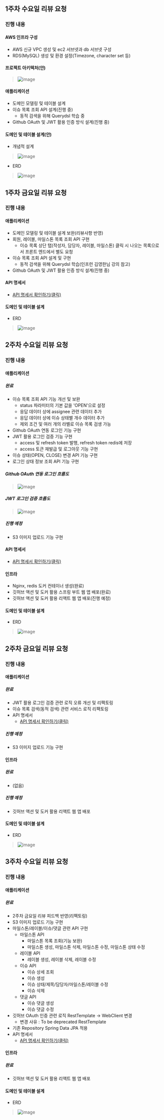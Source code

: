 ## 1주차 수요일 리뷰 요청

### 진행 내용
#### AWS 인프라 구성
+ AWS 신규 VPC 생성 및 ec2 서브넷과 db 서브넷 구성
+ RDS(MySQL) 생성 및 환경 설정(Timezone, character set 등)

#### 프로젝트 아키텍처(안)
> ![image](https://user-images.githubusercontent.com/82401504/173318027-e3b76cd1-f953-4bfe-a0ea-491254fc4f5a.png)

#### 애플리케이션
+ 도메인 모델링 및 테이블 설계
+ 이슈 목록 조회 API 설계(진행 중)
  + 동적 검색을 위해 Querydsl 학습 중
+ Github OAuth 및 JWT 활용 인증 방식 설계(진행 중)

#### 도메인 및 테이블 설계(안)
+ 개념적 설계
> ![image](https://user-images.githubusercontent.com/82401504/173673131-ad29f4e1-af37-40f1-99ca-59e528e1b424.png)
+ ERD
> ![image](https://user-images.githubusercontent.com/82401504/173673708-8eee4da8-e9e8-4d61-bb83-255ec5a2b6e5.png)

## 1주차 금요일 리뷰 요청

### 진행 내용
#### 애플리케이션
+ 도메인 모델링 및 테이블 설계 보완(리뷰사항 반영)
+ 회원, 레이블, 마일스톤 목록 조회 API 구현
  + 이슈 목록 상단 탭(작성자, 담당자, 레이블, 마일스톤) 클릭 시 나오는 목록으로서 프론트 엔드에서 별도 요청
+ 이슈 목록 조회 API 설계 및 구현
  + 동적 검색을 위해 Querydsl 학습(인프런 김영한님 강의 참고)
+ Github OAuth 및 JWT 활용 인증 방식 설계(진행 중)

#### API 명세서
+ <a href="https://near-snipe-0de.notion.site/API-Description-be8af8c4d6b44f668f3a8f03368ea978">API 명세서 확인하기(클릭)</a><br/>

#### 도메인 및 테이블 설계
+ ERD
> ![image](https://user-images.githubusercontent.com/82401504/174156926-30c45c19-01ab-441b-994b-7a7714fa058e.PNG)

## 2주차 수요일 리뷰 요청

### 진행 내용
#### 애플리케이션
##### 완료
+ 이슈 목록 조회 API 기능 개선 및 보완
  + status 파라미터의 기본 값을 'OPEN'으로 설정
  + 응답 데이터 상에 assignee 관련 데이터 추가
  + 응답 데이터 상에 이슈 상태별 개수 데이터 추가
  + 제외 조건 및 여러 개의 라벨로 이슈 목록 검생 가능
+ Github OAuth 연동 로그인 기능 구현
+ JWT 활용 로그인 검증 기능 구현
  + access 및 refresh token 발행, refresh token redis에 저장
  + access 토큰 재발급 및 로그아웃 기능 구현
+ 이슈 상태(OPEN, CLOSE) 변경 API 기능 구현
+ 로그인 상태 정보 조회 API 기능 구현

##### Github OAuth 연동 로그인 흐름도
> ![image](https://user-images.githubusercontent.com/82401504/174836244-fc48ced7-2d43-40d5-b2a7-7d3998b4ffff.png)

##### JWT 로그인 검증 흐름도
> ![image](https://user-images.githubusercontent.com/82401504/174836367-4dd4d730-5b21-45b6-a6ff-f988e9eae83a.png)

##### 진행 예정
+ S3 이미지 업로드 기능 구현

#### API 명세서
+ <a href="https://near-snipe-0de.notion.site/API-Description-be8af8c4d6b44f668f3a8f03368ea978">API 명세서 확인하기(클릭)</a><br/>

#### 인프라
+ Nginx, redis 도커 컨테이너 생성(완료)
+ 깃허브 액션 및 도커 활용 스프링 부트 웹 앱 배포(완료)
+ 깃허브 액션 및 도커 활용 리액트 웹 앱 배포(진행 예정)

#### 도메인 및 테이블 설계
+ ERD
> ![image](https://user-images.githubusercontent.com/82401504/174830795-b4674c2b-1faa-4f00-b189-64d9805d64d8.png)

## 2주차 금요일 리뷰 요청

### 진행 내용
#### 애플리케이션
##### 완료
+ JWT 활용 로그인 검증 관련 로직 오류 개선 및 리팩토링
+ 이슈 목록 검색(동적 검색) 관련 서비스 로직 리팩토링
+ API 명세서
  + <a href="https://near-snipe-0de.notion.site/API-Description-be8af8c4d6b44f668f3a8f03368ea978">API 명세서 확인하기(클릭)</a><br/>

##### 진행 예정
+ S3 이미지 업로드 기능 구현

#### 인프라
##### 완료
+ (없음)

##### 진행 예정
+ 깃허브 액션 및 도커 활용 리액트 웹 앱 배포

#### 도메인 및 테이블 설계
+ ERD
> ![image](https://user-images.githubusercontent.com/82401504/175385258-7085046f-a541-48c2-9dbe-e0b8e1b700d1.png)

## 3주차 수요일 리뷰 요청

### 진행 내용
#### 애플리케이션
##### 완료
+ 2주차 금요일 리뷰 피드백 반영(리팩토링)
+ S3 이미지 업로드 기능 구현
+ 마일스톤/레이블/이슈/댓글 관련 API 구현
  + 마일스톤 API
    + 마일스톤 목록 조회(기능 보완)
    + 마일스톤 생성, 마일스톤 삭제, 마일스톤 수정, 마일스톤 상태 수정
  + 레이블 API
    + 레이블 생성, 레이블 삭제, 레이블 수정
  + 이슈 API
    + 이슈 상세 조회
    + 이슈 생성
    + 이슈 상태/제목/담당자/마일스톤/레이블 수정
    + 이슈 삭제
  + 댓글 API
    + 이슈 댓글 생성
    + 이슈 댓글 수정
+ 깃허브 OAuth 인증 관련 로직 RestTemplate -> WebClient 변경
  + 변경 사유 : To be deprecated RestTemplate
+ 기존 Repository Spring Data JPA 적용
+ API 명세서
  + <a href="https://near-snipe-0de.notion.site/API-Description-be8af8c4d6b44f668f3a8f03368ea978">API 명세서 확인하기(클릭)</a><br/>

#### 인프라
##### 완료
+ 깃허브 액션 및 도커 활용 리액트 웹 앱 배포

#### 도메인 및 테이블 설계
+ ERD
> ![image](https://user-images.githubusercontent.com/82401504/175858983-7a13c86e-7def-44d7-a0c3-4bbb741925db.png)
